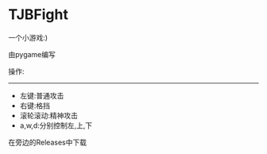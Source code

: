 TJBFight
========

一个小游戏:)

由pygame编写

操作:
______

* 左键:普通攻击
* 右键:格挡
* 滚轮滚动:精神攻击
* a,w,d:分别控制左,上,下

在旁边的Releases中下载